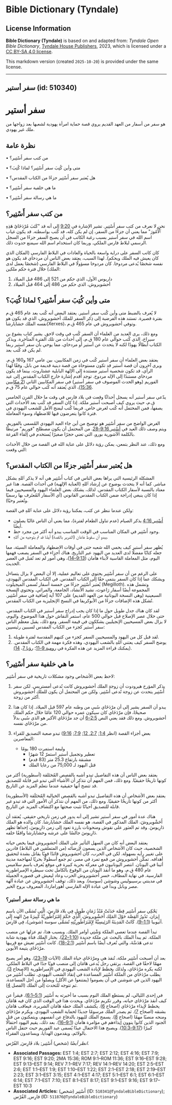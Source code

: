 # Bible Dictionary (Tyndale)

## License Information

**Bible Dictionary (Tyndale)** is based on and adapted from: _Tyndale Open Bible Dictionary_, [Tyndale House Publishers](https://tyndaleopenresources.com/), 2023, which is licensed under a [CC BY-SA 4.0 license](https://creativecommons.org/licenses/by-sa/4.0/legalcode.en).

This markdown version (created `2025-10-20`) is provided under the same license.



--------------------------------

## سفر أستير (id: 510340)

سفر أستير
=========

هو سفر من أسفار من العهد القديم يروي قصة حماية امرأة يهودية لشعبها بعد زواجها من ملك غير يهودي.

نظرة عامة
---------

• من كتب سفر أَسْتِير؟

• متى وأين كُتِبَ سفر أَسْتِير؟ لماذا كُتِبَ؟

• هل يُعتبر سفر أَسْتِير جزءًا من الكتاب المقدس؟

• ما هي خلفية سفر أَسْتِير؟

• ما هي رسالة سفر أَسْتِير؟

من كتب سفر أَسْتِير؟
--------------------

نحن لا نعرف من كتب سفر أَسْتِير. تشير الإشارة في [9:20](https://ref.ly/Esth9:20) إلى أنه قد "كَتَبَ مُرْدَخَايُ هَذِهِ ٱلْأُمُورَ" مما يعني أن جزءًا من السفر، إن لم يكن كله، قد كُتب بواسطته. قد يكون غياب اسم الله في سفر أستير بسبب رغبة الكاتب في أن يصبح السفر جزءًا من السجل الرسمي لبلاط فارس الملكي. وربما كان استخدام اسم الله سيمنع حدوث ذلك.

كان كاتب السفر على دراية واسعة بالحياة والعادات في البلاط الفارسي (المكان الذي كان يعيش فيه الملك ويحكم). لهذا السبب، يعتقد بعض الناس أن مردخاي قد يكون هو نفسه شخصًا يُدعى مردوخا. كان مردوخا مسؤولًا في البلاط الفارسي (شخصًا يعمل لدى الملك) خلال فترة حكم ملكين:

1. داريوس الأول، الذي حكم من 521 إلى 486 قبل الميلاد
2. أحشويروش، الذي حكم من 486 إلى 464 قبل الميلاد

متى وأين كُتِبَ سفر أَسْتِير؟ لماذا كُتِبَ؟
-------------------------------------------

لا يُعرف بالضبط متى وأين كُتب سفر أستير. يعتقد البعض أنه كُتب بعد عام 465 ق.م بفترة قصيرة. تستند هذه الفرضية إلى ذِكر السفر للملك أحشويروش، الذي قد يكون هو نفسه الملك خشايارشا(Xerxes)، وتوفي أحشويروش في عام 465 ق.م.

ومع ذلك، يرى العديد من العلماء أن السفر كُتب في وقت لاحق. يشير كتاب يشوع بن سيراخ، الذي كُتب حوالي عام 180 ق.م، إلى أحداث من تلك الفترة المتأخرة. ويذكر الكتاب أبطالًا يهودًا لكنه لا يتحدث عن أستير أو مردخاي، مما يوحي بأن سفر أستير ربما لم يكن قد كُتب بعد.

يعتقد بعض العلماء أن سفر أستير كُتب في زمن المكابيين، بين عامي 167 و160 ق.م. ويرى آخرون أن قصة أستير قد تكون مستوحاة من قصة دينية قديمة من بابل. وفقًا لهذا الرأي، قد تكون شخصية أستير مستندة إلى الإلهة البابلية عشتاروث، بينما قد يكون مردخاي مستندًا إلى الإله مردوخ. توجد أقدم إشارة خارج الكتاب المقدس إلى عيد الفوريم (وهو الحدث الموصوف في سفر أستير) في سفر المكابيين الثاني ([2 مكابيين 15:36\)](https://ref.ly/2Macc15:36)، الذي يُعتقد أنه كُتب حوالي عام 75 ق.م.

يدّعي سفر أستير أنه يسجل أحداثًا وقعت في بلاد فارس في وقت ما خلال القرن الخامس ق.م، حيث يروي كيف أصبحت أستير ملكة. إذا كان السفر قد كُتب بعد الأحداث التي يصفها، فمن المحتمل أنه كُتب لغرض خاص. فربما كُتب ليمنح الأمل للشعب اليهودي في فترة كانوا يتعرضون فيها للاضطهاد وسوء المعاملة.

الغرض الواضح من سفر أَسْتِير هو توضيح من أين جاء العيد اليهودي المُسمى بالفوريم. ويتم وصف ذلك العيد في [أَسْتِير 9:16–28](https://ref.ly/Esth9:16-Esth9:28). من المحتمل أن يكون مصطلح "فوريم" مرتبطًا بالكلمة الآشورية *بورو،* التي تعني حجرًا صغيرًا يُستخدم في إلقاء القرعة.

ومع ذلك، عند النظر بتمعن، يمكن رؤية دلائل على عناية الله في القصة من خلال الأحداث التي وقعت:

هل يُعتبر سفر أَسْتِير جزءًا من الكتاب المقدس؟
----------------------------------------------

المشكلة الرئيسية التي يراها بعض الناس في كتاب أَسْتِير هي أنه لا يذكر ٱللهِ بشكل مباشر. كما أنه لا يتحدث بوضوح عن إرشاد ٱللهِ (العناية الإلهية) في أحداث القصة. هذا غير معتاد بالنسبة لأسفار الكتاب المقدس. لذلك، يشكك بعض العلماء اليهود والمسيحيين فيما إذا كان ينبغي إدراجة ضمن الكتاب المقدس القانوني (أي الأسفار المُعتَرف بها رسميًا وتُعتبر وحيًا).

ولكن عندما ننظر عن كثب، يمكننا رؤية دلائل على عناية ٱللهِ في القصة:

* [أَسْتِير 4:16](https://ref.ly/Esth4:16) يذكر الصيام (عدم تناول الطعام لفترة)، مما يعني أن الناس غالبًا يصلون أيضًا.
* وجود أَسْتِير في المكان المناسب في الوقت المناسب يبدو أنه أكثر من مجرد حظ.
* يبدو أن سقوط هَامَان (الشرير بالقصة) أيضًا قد تم بتوجيه من ٱللهِ.

يُظهر سفر أستير كيف يحمي الله شعبه حتى في أوقات الاضطهاد والمعاملة السيئة، مما جعله كتابًا مفضلًا لدى العديد من اليهود عبر التاريخ. هناك أجزاء في السفر يصعب فهمها اليوم، مثل المعاملة القاسية لأبناء هامان ([9:13–14](https://ref.ly/Esth9:13-Esth9:14))، وهي أمور لم تعد تُقبل في العصر الحديث. 

على الرغم من أن سفر أَسْتِير يحتوي على تعاليم عملية، إلا أن البعض لا يزال يتساءل ويشكك عما إذا كان السفر ينتمي حقًا إلى الكتاب المقدس. في الكتاب المقدس اليهودي، يُعتبر أَسْتِير جزءًا من خمسة أسفار تُسمى الميجيلوت (Megilloth). وتشمل هذه المجموعة أيضًا أسفار رَاعوث، نشيد الأنشاد، الجامعة، والمراثي. وتحتوي النسخة السبعينية (وهي النسخة اليونانية من العهد القديم) على 107 آية إضافية في سفر أَسْتِير. تُشكل هذه الإضافات جزءًا من الأبوكريفا في النسخ الإنجليزية من الكتاب المقدس.

لقد كان هناك جدل طويل حول ما إذا كان يجب إدراج سفر أستير في الكتاب المقدس. حتى خلال عصر الإصلاح قبل حوالي 500 عام، استمر النقاش حول هذا الموضوع. واليوم، لا يزال بعض المسيحيين الإنجيليين يشككون في قيمة السفر. ومع ذلك، يقبل معظم الناس سفر أستير كجزء من الكتاب المقدس لسببين رئيسيين:

1. لقد قبل كل من اليهود والمسيحيين السفر كجزء من كتبهم المقدسة لفترة طويلة.
2. يوضح السفر كيف يعتني ٱللهِ بالشعب اليهودي، وهذه فكرة مهمة في الكتاب المقدس. (يمكنك قراءة المزيد عن هذه الفكرة في [رومية 9–11](https://ref.ly/Rom9:1-Rom11:36)؛ [رؤيا 7](https://ref.ly/Rev7:1-Rev7:17)، [14\)](https://ref.ly/Rev14:1-Rev14:20).

ما هي خلفية سفر أَسْتِير؟
-------------------------

لاحظ بعض الأشخاص وجود مشكلات تاريخية في سفر أَسْتِير:

1. يذكر المؤرخ هيرودوت أن زوجة الملك أحشويروش كانت تُدعى أمستريس. لكن سفر أَسْتِير يتحدث عن زوجة تُدعى أَسْتِير. ولكن من المحتمل أن يكون للملك أحشويروش أكثر من زوجة.
2. يبدو أن السفر يشير إلى أن مرْدَخَاي سُبي من وطنه عام 597 قبل الميلاد. إذا كان هذا صحيحًا، فإن مرْدَخَاي كان سيكون عمره حوالي 120 عامًا خلال حكم الملك أحشويروش. ومع ذلك فقد يعني النص [2:5–6](https://ref.ly/Esth2:5-Esth2:6) أن جد مرْدَخَاي الأكبر هو الذي سُبي بدلاً من مرْدَخَاي نفسه.
3. بعض أجزاء القصة (انظر [1:4](https://ref.ly/Esth1:4); [2:7, 12](https://ref.ly/Esth2:7); [7:9](https://ref.ly/Esth7:9); [9:16](https://ref.ly/Esth9:16)) تبدو صعبة التصديق للقراء المعاصرين:

    * وليمة استمرت 180 يومًا
        * تعطير وتجميل أستير استمرّ 12 شهرًا
        * مشنقة بارتفاع 25\.3 متر (83 قدم)
        * قتل اليهود لـ 75,000 من رعايا الملك

يعتقد بعض الناس أن هذه التفاصيل تبدو أشبه بالقصص المُختَلقة (أسطورية) أكثر من كونها تاريخًا حقيقيًا. ومع ذلك، فمن المهم أن نتذكر أن الأشياء التي تبدو غير قابلة للتصديق قد تتضح أنها حقيقية عندما نتعلم المزيد عن التاريخ.

يعتقد بعض الأشخاص أن هذه التفاصيل تبدو أشبه بالقصص الخيالية المُختَلَقة (الأسطورية) أكثر من كونها تاريخًا حقيقيًا. ومع ذلك، من المهم أن نتذكر أن الأمور التي قد تبدو غير قابلة للتصديق أحيانًا تثبت صحتها مع اكتشاف المزيد عن التاريخ.

هناك عدة أمور في سفر أستير تشير إلى أنه يدور في زمن تاريخي حقيقي. يُعتقد أن أَحَشْوِيروشَ، الملك المذكور في القصة، هو نفسه الملك خشايارشا. كان والده هو الملك دَارِيوسَ. وقد تم العثور على نقوش ومنحوتات بارزة تعود إلى زمن دَارِيوسَ، إحداها تظهر دَارِيوسَ جالسًا على عرشه وخشايارشا واقفًا خلفه.

يعتقد البعض أنه كان من السهل التأثير على الملك أحشويروش فيما يخص حياته الشخصية، حيث كان الأشخاص الذين يسعون لإرضائه (من المتملقين في البلاط) قادرين على تغيير رأيه بسهولة. لكن في الحرب، كان أحشويروش قائدًا قويًا يقاتل بشدة لتحقيق أهدافه. تمكّن أحشويروش من قمع تمرد في مصر، ثم جمع أسطولًا بحريًا لمهاجمة مدينة أثينا في اليونان. انتصر اليونانيون في معركة بحرية كبيرة في موقع يُعرف باسم سلاميس عام 480 ق.م، وهو ما أنقذ اليونان من الوقوع بالكامل تحت سيطرة الإمبراطورية الفارسية. في نهاية المطاف، خسر أحشويروش الحرب وعاد ليعيش في قصوره الجميلة في مدينتي برسيبوليس وشوشن (سوسة). وبعد ذلك، توقف أحشويروش عن عبادة آلهة مصر وبابل وبدأ في عبادة الإله الفارسي أهورامازدا، المعروف بروح الخير.

### ما هي رسالة سفر أستير؟

يَحْكِي سفر أَسْتِير قِصَّة حَدَثَتْ مُنْذُ زَمَانٍ طَوِيلٍ فِي بلاد فَارِسَ، الَّتِي تُسَمَّى الآن باسم إِيرَان. تَدُورُ القِصَّة حَوْلَ المَلِك أَحَشْوِيروشَ، الَّذِي حَكَمَ إِمْبَرَاطُورِيَّةً كَبِيرَةً مِنْ الهند إِلَى أثيوبيا ([1:1–9](https://ref.ly/Esth1:1-Esth1:9)). كَانَتْ المَدِينَةُ الرَئِيسِيَّةُ لِإِمْبَرَاطُورِيَّتِهِ تُسَمَّى سوسة (شوشن)، فِي فَارِسَ.

تبدأ القصة عندما تعصي الملكة وَشْتِي أوامر الملك. وبسبب هذا، تم عزلها عن منصب الملكة. ثم يبدأ الملك بالبحث عن ملكة جديدة ([1:10–22](https://ref.ly/Esth1:10-Esth1:22)). يختار الملك فتاة يهودية شابة تدعى هَدَسَّةَ، والتي تُعرف أيضًا باسم أَسْتِير ([2:1–18](https://ref.ly/Esth2:1-Esth2:18)). كانت أَسْتِير تعيش مع قريبها مرْدَخَاي يتيمة الأبوين.

بعد أن أصبحت أَسْتِير ملكة، تُنقذ هي ومرْدَخَاي حياة الملك (الآيات [19–23](https://ref.ly/Esth2:19-Esth2:23)). وهو أمر يصبح مهمًا لاحقًا في القصة. يرتقي رجل يُدعى هَامَان إلى منصب قويًا جدًا في البلاط الملكي. لكنه يكره مرْدَخَاي، ولذلك يخطط لإبادة الشعب اليهودي في الإمبراطورية (الاصحاح [3](https://ref.ly/Esth3:1-Esth3:15)). يطلب مرْدَخَاي من الملكة أَسْتِير المساعدة في إنقاذ الشعب اليهودي. تطلب أَسْتِير من اليهود الذين في شوشنن في أن يصوموا (يمتنعوا عن الأكل) ويصلوا من أجل المساعدة. ثم تتوجه للتحدث إلى الملك (الفصل [4](https://ref.ly/Esth4:1-Esth4:17)).

في إحدى الليالي، لم يستطع الملك النوم بسبب ما أخبرته به أَسْتِير ([5:1–6:1](https://ref.ly/Esth5:1-Esth6:1)). فيقرأ عن كيف أنقذ مرْدَخَاي حياته، وقرر تكريم مرْدَخَاي. ويحدث هذا في الوقت الذي كان فيه هَامَان يخطط لإيذاء مرْدَخَاي (اصحاح [6](https://ref.ly/Esth6:1-Esth6:14)). يكتشف الملك خطة هَامَان الشريرة، فيعاقب هَامَان بشنقه (اصحاح [7](https://ref.ly/Esth7:1-Esth7:10)). ثم يصدر الملك مرسومًا جديدًا لحماية الشعب اليهودي. ويكرم مرْدَخَاي ومنحه منصبًا مهمًا (اصحاح [8](https://ref.ly/Esth8:1-Esth8:17)). يسمح الملك لليهود بالدفاع عن أنفسهم، ويتمكنون من قتل الجنود الذين كانوا ينوون إيذاءهم في مؤامرة هامان ([9:1–16](https://ref.ly/Esth9:1-Esth9:16)). بعد ذلك، يقيم اليهود احتفالًا كبيرًا ([9:17–10:3](https://ref.ly/Esth9:17-Esth10:3)). ويصبح هذا الاحتفال عيدًا يُسمى عيد الفوريم حيث حتفل الناس بالولائم، ويقدمون الهدايا، ويساعدون الفقراء.

*انظر أيضًا* (شخص) أَسْتِير; بلاد فَارِسَ, الفُرْس.

* **Associated Passages:** EST 1:4; EST 2:7; EST 2:12; EST 4:16; EST 7:9; EST 9:16; EST 9:20; 2MA 15:36; ROM 9:1–ROM 11:36; EST 9:16–EST 9:28; EST 9:13–EST 9:14; REV 7:1–REV 7:17; REV 14:1–REV 14:20; EST 2:5–EST 2:6; EST 1:1–EST 1:9; EST 1:10–EST 1:22; EST 2:1–EST 2:18; EST 2:19–EST 2:23; EST 3:1–EST 3:15; EST 4:1–EST 4:17; EST 5:1–EST 6:1; EST 6:1–EST 6:14; EST 7:1–EST 7:10; EST 8:1–EST 8:17; EST 9:1–EST 9:16; EST 9:17–EST 10:3
* **Associated Articles:** أَسْتِير (شخص) (ID: `510341@TyndaleBibleDictionary`); فارِس, الفُرْس (ID: `511876@TyndaleBibleDictionary`)

